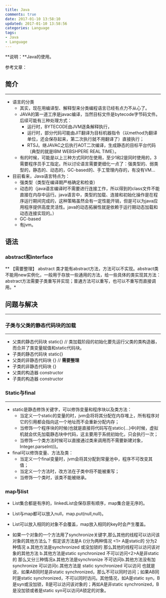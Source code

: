 ```yaml
---
title: Java
comments: true
date: 2017-01-10 13:58:10
updated: 2017-01-10 13:58:56
categories: Language
tags:
- Java
- Language
---
```


**说明：**Java的使用。
<!-- more -->


参考文章：

## 简介
---

* 语言的分类
	* 其实，现在用编译型、解释型来分类编程语言已经有点力不从心了。
	* JAVA的第一道工序是javac编译，当然目标文件是bytecode字节码文件。后续可能有三种处理方式：
		* 运行时，BYTECODE由JVM逐条解释执行，
		* 运行时，部分代码可能由JIT翻译为目标机器指令（以method为翻译单位，还会保存起来，第二次执行就不用翻译了）直接执行；
		* RTSJ。继JAVAC之后执行AOT二次编译，生成静态的目标平台代码（典型的就是IBM WEBSHPERE REAL TIME）。
	* 有的时候，可能是以上三种方式同时在使用，至少1和2是同时使用的，3需要程序员手工指定。所以讨论语言需要更细化一点了：强类型的、弱类型的，静态的、动态的，GC-based的、手工管理内存的，有没有VM...
* 目前看来，Java语言特点为：
	* 强类型（类型在编译期严格确定和检查）
	* 动态的（java语言编译时不需要进行连接工作，所以得到的class文件不能直接在内存中运行。java语言中，类型的加载、连接和初始化操作是在程序运行期间完成的，这种策略虽然会有一定性能开销，但是可以为java应用程序提供高度灵活性。java的动态拓展性就是依赖于运行期动态加载和动态连接实现的。）
	* GC-based
	* 有jvm。

## 语法
### abstract和interface
** 【需要整理】 abstract 类才能有abstract方法，方法可以不实现。abstract类不能用new实例化，一般用于存放一些通用的方法，给一些具体的类实现其方法：abstract方法需要子类重写并实现；普通方法可以重写，也可以不重写而直接调用。*

##  问题与解决
---

### 子类与父类的静态代码块的加载
---
* 父类的静态代码块 static{} // 类加载阶段的初始化要先运行父类的<clinit>类构造器，而<clinit>合并了类变量赋值和static代码块。
* 子类的静态代码块 static{}
* 父类的非静态代码块 {}  // **需要整理**
* 子类的非静态代码块 {}
* 父类的构造器 constructor
* 子类的构造器 constructor


### Static与final
---
* static是静态修饰关键字，可以修饰变量和程序块以及类方法：
	* 当定义一个static的变量的时，jvm会将将其分配在内存堆上，所有程序对它的引用都会指向这一个地址而不会重新分配内存；
	* 当修饰一个程序块的时候(也就是直接将代码写在static{...}中)时候，虚拟机就会优先加载静态块中代码，这主要用于系统初始化，只会执行一次；
	* 当修饰一个类方法时候可以直接通过类来调用而不需要新建对象，Integer.parseInt(i)。
* final可以修饰变量、方法及类：
	* 当定义一个final变量时，jvm会将其分配到常量池中，程序不可改变其值；
	* 当定义一个方法时，改方法在子类中将不能被重写；
	* 当修饰一个类时，该类不能被继承。

###  map与list
* List集合都是有序的，linkedList会保存原有顺序，map集合是无序的。
* List与map都可以放入null，map.put(null,null)。
* List可以放入相同的对象不会覆盖，map放入相同的key时会产生覆盖。


* 如果一个对象的一个方法用了synchronize关键字,那么其他的线程可以访问该对象的其他方法么？
假定该方法是A ()分为两种情况 <1> A是static的 分为2种情况        a.其他方法是synchronized 或没加锁的  那么其他的线程可以访问该对象的其他方法       b.其他方法是static  synchronized   不可以访问<2>A是非static的 那么又分三种情况a.其他方法是synchronize 不可访问b.其他方法没有加synchronize 可以访问c.其他方法是 static synchronized 可以访问
也就是说，如果AB同时是非static synchronized，那么不可以同时访问；如果AB同时是static synchronized，不可以同时访问。其他情况，如A是static syn，B是syn或没加锁，B是可以访问该对象的；再如A是非static synchronized，B是没加锁或者是static syn可以访问A锁定的对象。















